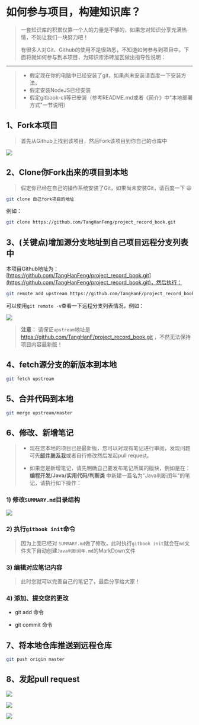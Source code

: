 # 如何参与项目，构建知识库？

> 一套知识库的积累仅靠一个人的力量是不够的，如果您对知识分享充满热情，不妨让我们一块努力吧！
>
> 有很多人对Git、Github的使用不是很熟悉，不知道如何参与到项目中。下面将就如何参与到本项目，为知识库添砖加瓦做出指导性说明：

-----
> - 假定现在你的电脑中已经安装了git，如果尚未安装请百度一下安装方法。
> - 假定安装NodeJS已经安装
> - 假定gitbook-cli等已安装（参考README.md或者《简介》中"本地部署方式"一节说明）


## 1、Fork本项目

> 首先从Github上找到该项目，然后Fork该项目到你自己的仓库中

![](https://ws2.sinaimg.cn/large/006tNc79ly1fyv2z101h2j31km03gdgf.jpg)

## 2、Clone你Fork出来的项目到本地

> 假定你已经在自己的操作系统安装了Git，如果尚未安装Git，请百度一下 😆

```bash
git clone 自己fork项目的地址
```

例如：

```bash
git clone https://github.com/TangHanFeng/project_record_book.git
```

## 3、(**关键点**)增加源分支地址到自己项目远程分支列表中

本项目Github地址为：[https://github.com/TangHanFeng/project_record_book.git](https://github.com/TangHanFeng/project_record_book.git)，然后执行：

``` bash
git remote add upstream https://github.com/TangHanF/project_record_book.git
```

可以使用`git remote -v`查看一下远程分支列表情况，例如：

![](https://ws3.sinaimg.cn/large/006tNc79ly1fyv34so6jej30u804e40o.jpg)

> **注意：** 请保证`upstream`地址是 https://github.com/TangHanF/project_record_book.git ，不然无法保持项目内容最新版！

## 4、fetch源分支的新版本到本地

```bash
git fetch upstream
```

## 5、合并代码到本地

```bash
git merge upstream/master
```

## 6、修改、新增笔记

> - 现在您本地的项目已是最新版，您可以对现有笔记进行审阅，发现问题可先[邮件联系我](mailto:guofu_gh@163.com)或者自行修改然后发起pull request。
> 
> - 如果您是新增笔记，请先明确自己要发布笔记所属的版块，例如是在：**编程开发/Java/实用代码/判断类** 中新建一篇名为"Java判断闰年"的笔记，请执行如下操作：

### 1) 修改`SUMMARY.md`目录结构

![](https://ws3.sinaimg.cn/large/006tNc79ly1fyvsc545enj30zm0kiatk.jpg)

### 2) 执行`gitbook init`命令

> 因为上面已经对 `SUMMARY.md`做了修改，此时执行`gitbook init`就会在`md`文件夹下自动创建`Java判断闰年.md`的MarkDown文件

### 3) 编辑对应笔记内容

> 此时您就可以完善自己的笔记了，最后分享给大家！

### 4) 添加、提交您的更改

- git add 命令

- git commit 命令

## 7、将本地仓库推送到远程仓库

```bash
git push origin master
```

## 8、发起pull request

![](https://ws2.sinaimg.cn/large/006tNc79ly1fyv3b2v2gij31io0iygps.jpg)

![](https://ws2.sinaimg.cn/large/006tNc79ly1fyv3cs0z08j317g0u0doo.jpg)

![](https://ws4.sinaimg.cn/large/006tNc79ly1fyv3dtbopbj31680u0q8p.jpg)